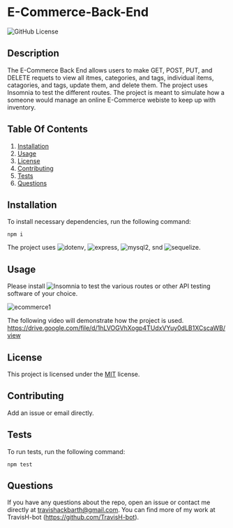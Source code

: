# E-Commerce-Back-End

![GitHub License](https://img.shields.io/badge/license-MIT-green.svg)

## Description

The E-Commerce Back End allows users to make GET, POST, PUT, and DELETE requets to view all itmes, categories, and tags, individual items, catagories, and tags, update them, and delete them. The project uses Insomnia to test the different routes. The project is meant to simulate how a someone would manage an online E-Commerce webiste to keep up with inventory.

## Table Of Contents

1. [Installation](#installation)
2. [Usage](#usage)
3. [License](#license)
4. [Contributing](#contributing)
5. [Tests](#tests)
6. [Questions](#questions)

## Installation

To install necessary dependencies, run the following command:

```
npm i
```

The project uses ![dotenv](https://www.npmjs.com/package/dotenv), ![express](https://www.npmjs.com/package/express), ![mysql2](https://www.npmjs.com/package/mysql2), snd ![sequelize](https://www.npmjs.com/package/sequelize).

## Usage

Please install ![Insomnia](https://insomnia.rest/) to test the various routes or other API testing software of your choice.

![ecommerce1](https://user-images.githubusercontent.com/79767820/226398842-0c5cad62-4b9f-43f7-9f9d-5f30c122edd1.png)

The following video will demonstrate how the project is used. https://drive.google.com/file/d/1hLVOGVhXogp4TUdxVYuy0dLB1XCscaWB/view

## License

This project is licensed under the [MIT](https://choosealicense.com/licenses/mit/) license.

## Contributing

Add an issue or email directly.

## Tests

To run tests, run the following command:

```
npm test
```

## Questions

If you have any questions about the repo, open an issue or contact me directly at travishackbarth@gmail.com. You can find more of my work at TravisH-bot (https://github.com/TravisH-bot).
